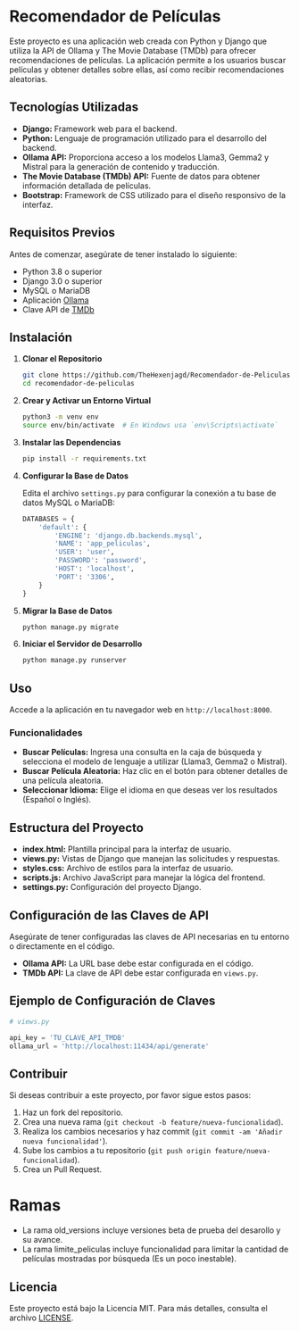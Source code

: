 
# Recomendador de Películas

Este proyecto es una aplicación web creada con Python y Django que utiliza la API de Ollama y The Movie Database (TMDb) para ofrecer recomendaciones de películas. La aplicación permite a los usuarios buscar películas y obtener detalles sobre ellas, así como recibir recomendaciones aleatorias.

## Tecnologías Utilizadas

- **Django:** Framework web para el backend.
- **Python:** Lenguaje de programación utilizado para el desarrollo del backend.
- **Ollama API:** Proporciona acceso a los modelos Llama3, Gemma2 y Mistral para la generación de contenido y traducción.
- **The Movie Database (TMDb) API:** Fuente de datos para obtener información detallada de películas.
- **Bootstrap:** Framework de CSS utilizado para el diseño responsivo de la interfaz.

## Requisitos Previos

Antes de comenzar, asegúrate de tener instalado lo siguiente:

- Python 3.8 o superior
- Django 3.0 o superior
- MySQL o MariaDB
- Aplicación [Ollama](https://ollama.com/)
- Clave API de [TMDb](https://developer.themoviedb.org/)

## Instalación

1. **Clonar el Repositorio**

   ```bash
   git clone https://github.com/TheHexenjagd/Recomendador-de-Peliculas.git
   cd recomendador-de-peliculas
   ```

2. **Crear y Activar un Entorno Virtual**

   ```bash
   python3 -m venv env
   source env/bin/activate  # En Windows usa `env\Scripts\activate`
   ```

3. **Instalar las Dependencias**

   ```bash
   pip install -r requirements.txt
   ```

4. **Configurar la Base de Datos**

   Edita el archivo `settings.py` para configurar la conexión a tu base de datos MySQL o MariaDB:

   ```python
   DATABASES = {
       'default': {
           'ENGINE': 'django.db.backends.mysql',
           'NAME': 'app_peliculas',
           'USER': 'user',
           'PASSWORD': 'password',
           'HOST': 'localhost',
           'PORT': '3306',
       }
   }
   ```

5. **Migrar la Base de Datos**

   ```bash
   python manage.py migrate
   ```

6. **Iniciar el Servidor de Desarrollo**

   ```bash
   python manage.py runserver
   ```

## Uso

Accede a la aplicación en tu navegador web en `http://localhost:8000`.

### Funcionalidades

- **Buscar Películas:** Ingresa una consulta en la caja de búsqueda y selecciona el modelo de lenguaje a utilizar (Llama3, Gemma2 o Mistral).
- **Buscar Película Aleatoria:** Haz clic en el botón para obtener detalles de una película aleatoria.
- **Seleccionar Idioma:** Elige el idioma en que deseas ver los resultados (Español o Inglés).

## Estructura del Proyecto

- **index.html:** Plantilla principal para la interfaz de usuario.
- **views.py:** Vistas de Django que manejan las solicitudes y respuestas.
- **styles.css:** Archivo de estilos para la interfaz de usuario.
- **scripts.js:** Archivo JavaScript para manejar la lógica del frontend.
- **settings.py:** Configuración del proyecto Django.

## Configuración de las Claves de API

Asegúrate de tener configuradas las claves de API necesarias en tu entorno o directamente en el código.

- **Ollama API:** La URL base debe estar configurada en el código.
- **TMDb API:** La clave de API debe estar configurada en `views.py`.

## Ejemplo de Configuración de Claves

```python
# views.py

api_key = 'TU_CLAVE_API_TMDB'
ollama_url = 'http://localhost:11434/api/generate'
```

## Contribuir

Si deseas contribuir a este proyecto, por favor sigue estos pasos:

1. Haz un fork del repositorio.
2. Crea una nueva rama (`git checkout -b feature/nueva-funcionalidad`).
3. Realiza los cambios necesarios y haz commit (`git commit -am 'Añadir nueva funcionalidad'`).
4. Sube los cambios a tu repositorio (`git push origin feature/nueva-funcionalidad`).
5. Crea un Pull Request.

# Ramas

- La rama old_versions incluye versiones beta de prueba del desarollo y su avance.
- La rama limite_peliculas incluye funcionalidad para limitar la cantidad de películas mostradas por búsqueda (Es un poco inestable).

## Licencia

Este proyecto está bajo la Licencia MIT. Para más detalles, consulta el archivo [LICENSE](LICENSE).
